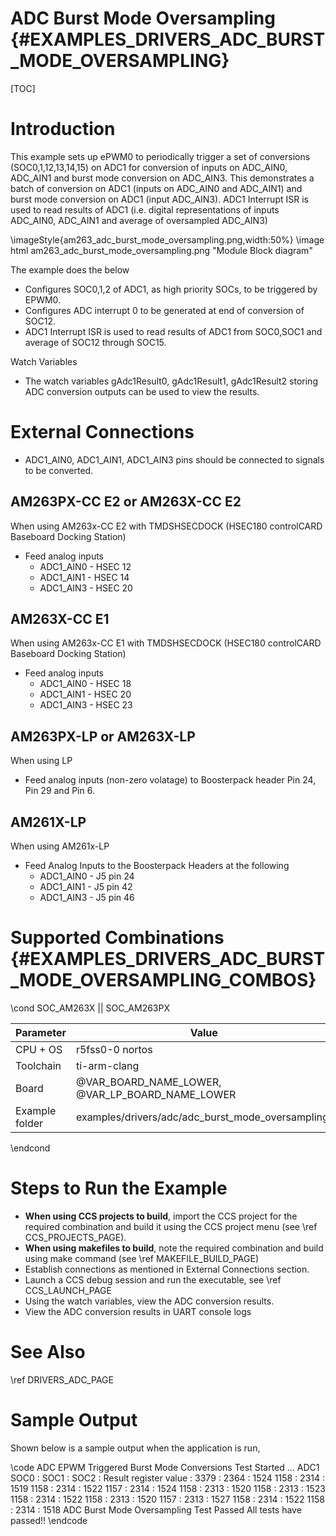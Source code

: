 # ADC Burst Mode Oversampling {#EXAMPLES_DRIVERS_ADC_BURST_MODE_OVERSAMPLING}

[TOC]

# Introduction

This example sets up ePWM0 to periodically trigger a set of conversions (SOC0,1,12,13,14,15) on ADC1 for conversion of inputs on ADC_AIN0, ADC_AIN1 and burst mode conversion on ADC_AIN3. This demonstrates a batch of conversion on ADC1 (inputs on ADC_AIN0 and ADC_AIN1) and burst mode conversion on ADC1 (input ADC_AIN3). ADC1 Interrupt ISR is used to read results of ADC1 (i.e. digital representations of inputs ADC_AIN0, ADC_AIN1 and average of oversampled ADC_AIN3)

\imageStyle{am263_adc_burst_mode_oversampling.png,width:50%}
\image html am263_adc_burst_mode_oversampling.png "Module Block diagram"

The example does the below
- Configures SOC0,1,2 of ADC1, as high priority SOCs, to be triggered by EPWM0.
- Configures ADC interrupt 0 to be generated at end of conversion of SOC12.
- ADC1 Interrupt ISR is used to read results of ADC1 from SOC0,SOC1 and average of SOC12 through SOC15.

Watch  Variables
- The watch variables gAdc1Result0, gAdc1Result1, gAdc1Result2 storing ADC conversion outputs can be used to view the results.

# External Connections
- ADC1_AIN0, ADC1_AIN1, ADC1_AIN3 pins should be connected to signals to be converted.

## AM263PX-CC E2 or AM263X-CC E2
When using AM263x-CC E2 with TMDSHSECDOCK (HSEC180 controlCARD Baseboard Docking Station)
- Feed analog inputs
    - ADC1_AIN0 - HSEC 12
    - ADC1_AIN1 - HSEC 14
    - ADC1_AIN3 - HSEC 20

## AM263X-CC E1
When using AM263x-CC E1 with TMDSHSECDOCK (HSEC180 controlCARD Baseboard Docking Station)
- Feed analog inputs
    - ADC1_AIN0 - HSEC 18
    - ADC1_AIN1 - HSEC 20
    - ADC1_AIN3 - HSEC 23


## AM263PX-LP or AM263X-LP
When using LP
- Feed analog inputs (non-zero volatage) to Boosterpack header Pin 24, Pin 29 and Pin 6.

## AM261X-LP
When using AM261x-LP
- Feed Analog Inputs to the Boosterpack Headers at the following
    - ADC1_AIN0 - J5 pin 24
    - ADC1_AIN1 - J5 pin 42
    - ADC1_AIN3 - J5 pin 46

# Supported Combinations {#EXAMPLES_DRIVERS_ADC_BURST_MODE_OVERSAMPLING_COMBOS}

\cond SOC_AM263X || SOC_AM263PX

 Parameter      | Value
 ---------------|-----------
 CPU + OS       | r5fss0-0 nortos
 Toolchain      | ti-arm-clang
 Board          | @VAR_BOARD_NAME_LOWER, @VAR_LP_BOARD_NAME_LOWER
 Example folder | examples/drivers/adc/adc_burst_mode_oversampling/

\endcond

# Steps to Run the Example

- **When using CCS projects to build**, import the CCS project for the required combination
  and build it using the CCS project menu (see \ref CCS_PROJECTS_PAGE).
- **When using makefiles to build**, note the required combination and build using
  make command (see \ref MAKEFILE_BUILD_PAGE)
- Establish connections as mentioned in External Connections section.
- Launch a CCS debug session and run the executable, see \ref CCS_LAUNCH_PAGE
- Using the watch variables, view the ADC conversion results.
- View the ADC conversion results in UART console logs

# See Also

\ref DRIVERS_ADC_PAGE

# Sample Output

Shown below is a sample output when the application is run,

\code
ADC EPWM Triggered Burst Mode Conversions Test Started ...
ADC1 SOC0 : SOC1 : SOC2 : Result register value :
3379 : 2364 : 1524
1158 : 2314 : 1519
1158 : 2314 : 1522
1157 : 2314 : 1524
1158 : 2313 : 1520
1158 : 2313 : 1523
1158 : 2314 : 1522
1158 : 2313 : 1520
1157 : 2313 : 1527
1158 : 2314 : 1522
1158 : 2314 : 1518
ADC Burst Mode Oversampling Test Passed
All tests have passed!!
\endcode
